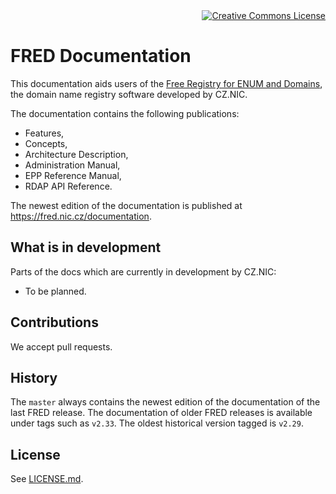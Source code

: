 
<a rel="license" href="http://creativecommons.org/licenses/by-sa/4.0/" style="display:block; text-align:right">
<img alt="Creative Commons License" style="border-width:0" src="https://i.creativecommons.org/l/by-sa/4.0/88x31.png" />
</a>

# FRED Documentation

This documentation aids users of the [Free Registry for ENUM and
Domains](https://fred.nic.cz), the domain name registry software
developed by CZ.NIC.

The documentation contains the following publications:

* Features,
* Concepts,
* Architecture Description,
* Administration Manual,
* EPP Reference Manual,
* RDAP API Reference.

The newest edition of the documentation is published at https://fred.nic.cz/documentation.

## What is in development

Parts of the docs which are currently in development by CZ.NIC:

* To be planned.

## Contributions

We accept pull requests.


## History

The `master` always contains the newest edition of the documentation of the
last FRED release.
The documentation of older FRED releases is available under tags such as `v2.33`.
The oldest historical version tagged is `v2.29`.

## License

See [LICENSE.md](LICENSE.md).
